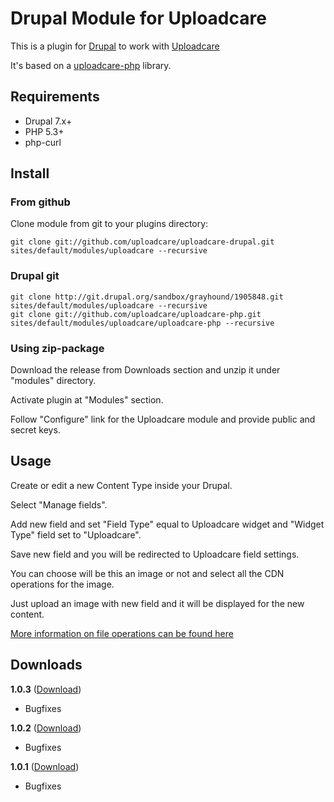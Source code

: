 # Drupal Module for Uploadcare

This is a plugin for [Drupal][3] to work with [Uploadcare][1]

It's based on a [uploadcare-php][4] library.

## Requirements

- Drupal 7.x+
- PHP 5.3+
- php-curl

## Install 

### From github

Clone module from git to your plugins directory:

    git clone git://github.com/uploadcare/uploadcare-drupal.git sites/default/modules/uploadcare --recursive
    
### Drupal git

	git clone http://git.drupal.org/sandbox/grayhound/1905848.git sites/default/modules/uploadcare --recursive
	git clone git://github.com/uploadcare/uploadcare-php.git sites/default/modules/uploadcare/uploadcare-php --recursive
	
### Using zip-package

Download the release from Downloads section and unzip it under "modules" directory.

Activate plugin at "Modules" section.

Follow "Configure" link for the Uploadcare module and provide public and secret keys.

## Usage

Create or edit a new Content Type inside your Drupal.

Select "Manage fields".

Add new field and set "Field Type" equal to Uploadcare widget and "Widget Type" field set to "Uploadcare".

Save new field and you will be redirected to Uploadcare field settings.

You can choose will be this an image or not and select all the CDN operations for the image.

Just upload an image with new field and it will be displayed for the new content.

[More information on file operations can be found here][2]

## Downloads

**1.0.3** ([Download](https://ucarecdn.com/14c42caf-f5bd-4488-ab30-97b3b5079f3c/uploadcare-drupal_1.0.3.zip))
* Bugfixes

**1.0.2** ([Download](https://ucarecdn.com/11f02ead-fd66-4108-aedd-b3394b324d73/uploadcare-drupal_1.0.2.zip))
* Bugfixes

**1.0.1** ([Download](https://ucarecdn.com/db0033ad-c84a-498e-8ca9-c01e6d49510a/uploadcare-drupal_1.0.1.zip))
* Bugfixes

[1]: https://uploadcare.com/
[2]: https://uploadcare.com/documentation/cdn/
[3]: http://drupal.org/
[4]: https://github.com/uploadcare/uploadcare-php
